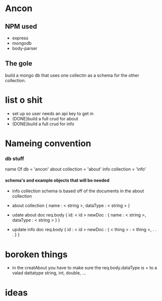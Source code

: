 # Ancon

## NPM used
* express
* mongodb
* body-parser

## The gole
build a mongo db that uses one collectin as a schema for the other collection.

# list o shit 
- set up so user needs an api key to get in
- (DONE)build a full crud for about
- (DONE)build a full crud for info

# Nameing convention

### db stuff
name Of db 			= 'ancon'
about collection 	= 'about'
info collection 	= 'info'

#### schema's and example objects that will be needed

* info collection
schema is based off of the documents in the about collection

* about collection
{
	name : < string >,
	dataType : < string >
}

* udate about doc req.body
{
	id: < id >
	newDoc : {
		name : < string >,
		dataType : < string >
	}
}

* update info doc req.body
{
	id : < id >
	newDoc : {
		< thing > : < thing >,
		.
		. 
		.
	}
}

# boroken things
- in the creatAbout you have to make sure the req.body.dataType is = to a valad dattatype string, int, double, ... 

# ideas
